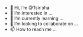 - 👋 Hi, I’m @Tsirlpha
- 👀 I’m interested in ...
- 🌱 I’m currently learning ...
- 💞️ I’m looking to collaborate on ...
- 📫 How to reach me ...

<!---
Tsirlpha/Tsirlpha is a ✨ special ✨ repository because its `README.md` (this file) appears on your GitHub profile.
You can click the Preview link to take a look at your changes.
--->

